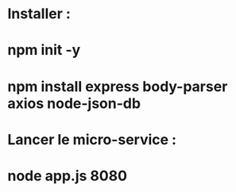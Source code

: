 # Installer :

# npm init -y
# npm install express body-parser axios node-json-db

# Lancer le micro-service :

# node app.js 8080